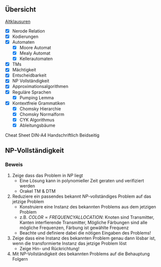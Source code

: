 ## Übersicht
[Altklausuren](https://i11www.iti.kit.edu/teaching/winter2022/tgi/index)

- [x] Nerode Relation
- [x] Kodierungen
- [x] Automaten
	- [x] Moore Automat
	- [x] Mealy Automat
	- [x] Kellerautomaten
- [x] TMs
- [x] Mächtigkeit
- [x] Entscheidbarkeit
- [x] NP Vollständigkeit
- [x] Approximationsalgorithmen
- [x] Reguläre Sprachen
	- [x] Pumping Lemma
- [x] Kontextfreie Grammatiken
	- [x] Chomsky Hierarchie
	- [x] Chomsky Normalform
	- [x] CYK Algorithmus
	- [x] Ableitungsbäume

Cheat Sheet
DIN-A4 Handschriftlich Beidseitig

## NP-Vollständigkeit
### Beweis
1. Zeige dass das Problem in $NP$ liegt
	- Eine Lösung kann in polynomieller Zeit geraten und verifiziert werden
	- Orakel TM & DTM
2. Reduziere ein passendes bekannt $NP$-vollständiges Problem auf das jetzige Problem
	- Konstruiere eine Instanz des bekannten Problems aus dem jetzigen Problem
	- z.B. $COLOR \propto FREQUENCY ALLOCATION$: Knoten sind Transmitter, Kanten interfierende Transmitter, Mögliche Färbungen sind alle mögliche Frequenzen, Färbung ist gewählte Frequenz
	- Beachte und definiere dabei die nötigen Eingaben des Problems!
3. Zeige dass eine Instanz des bekannten Problem genau dann lösbar ist, wenn die transformierte Instanz das jetzige Problem löst
	- Zeige Hin- und Rückrichtung!
4. Mit $NP$-Vollständigkeit des bekannten Problems auf die Behauptung Folgern